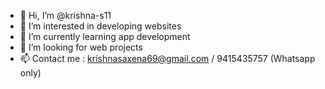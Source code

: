 - 👋 Hi, I’m @krishna-s11
- 👀 I’m interested in developing websites
- 🌱 I’m currently learning app development 
- 💞️ I’m looking for web projects
- 📫 Contact me : krishnasaxena69@gmail.com / 9415435757 (Whatsapp only)

<!---
krishna-s11/krishna-s11 is a ✨ special ✨ repository because its `README.md` (this file) appears on your GitHub profile.
You can click the Preview link to take a look at your changes.
--->
